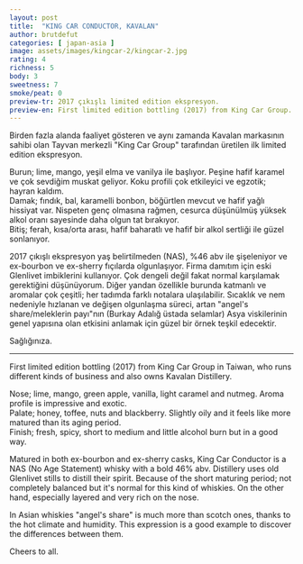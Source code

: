 ```yaml
---
layout: post
title:  "KING CAR CONDUCTOR, KAVALAN"
author: brutdefut
categories: [ japan-asia ]
image: assets/images/kingcar-2/kingcar-2.jpg
rating: 4
richness: 5
body: 3
sweetness: 7
smoke/peat: 0
preview-tr: 2017 çıkışlı limited edition ekspresyon.
preview-en: First limited edition bottling (2017) from King Car Group.
---
```


Birden fazla alanda faaliyet gösteren ve aynı zamanda Kavalan markasının sahibi olan Tayvan merkezli "King Car Group" tarafından üretilen ilk limited edition ekspresyon. 

Burun; lime, mango, yeşil elma ve vanilya ile başlıyor. Peşine hafif karamel ve çok sevdiğim muskat geliyor. Koku profili çok etkileyici ve egzotik; hayran kaldım.  
Damak; fındık, bal, karamelli bonbon, böğürtlen mevcut ve hafif yağlı hissiyat var. Nispeten genç olmasına rağmen, cesurca düşünülmüş yüksek alkol oranı sayesinde daha olgun tat bırakıyor.  
Bitiş; ferah, kısa/orta arası, hafif baharatlı ve hafif bir alkol sertliği ile güzel sonlanıyor. 

2017 çıkışlı ekspresyon yaş belirtilmeden (NAS), %46 abv ile şişeleniyor ve ex-bourbon ve ex-sherry fıçılarda olgunlaşıyor. Firma damıtım için eski Glenlivet imbiklerini kullanıyor.
Çok dengeli değil fakat normal karşılamak gerektiğini düşünüyorum. Diğer yandan özellikle burunda katmanlı ve aromalar çok çeşitli; her tadımda farklı notalara ulaşılabilir. 
Sıcaklık ve nem nedeniyle hızlanan ve değişen olgunlaşma süreci, artan "angel's share/meleklerin payı"nın (Burkay Adalığ üstada selamlar) Asya viskilerinin genel yapısına olan etkisini anlamak için güzel bir örnek teşkil edecektir. 

Sağlığınıza.

------------------------------------------------------------------------------------------

<p id="english"></p>

First limited edition bottling (2017) from King Car Group in Taiwan, who runs different kinds of business and also owns Kavalan Distillery. 

Nose; lime, mango, green apple, vanilla, light caramel and nutmeg. Aroma profile is impressive and exotic.  
Palate; honey, toffee, nuts and blackberry. Slightly oily and it feels like more matured than its aging period.  
Finish; fresh, spicy, short to medium and little alcohol burn but in a good way. 

Matured in both ex-bourbon and ex-sherry casks, King Car Conductor is a NAS (No Age Statement) whisky with a bold 46% abv. Distillery uses old Glenlivet stills to distill their spirit. 
Because of the short maturing period; not completely balanced but it's normal for this kind of whiskies. On the other hand, especially layered and very rich on the nose. 

In Asian whiskies "angel's share" is much more than scotch ones, thanks to the hot climate and humidity. This expression is a good example to discover the differences between them. 

Cheers to all.
